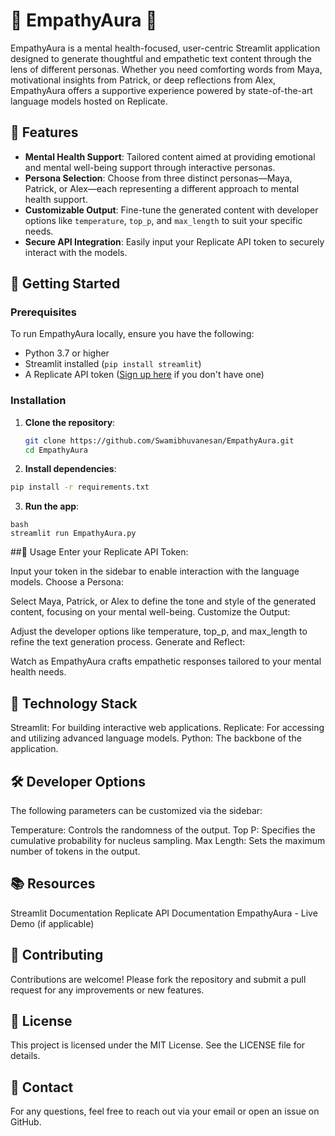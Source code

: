# 🍃 EmpathyAura 💖

EmpathyAura is a mental health-focused, user-centric Streamlit application designed to generate thoughtful and empathetic text content through the lens of different personas. Whether you need comforting words from Maya, motivational insights from Patrick, or deep reflections from Alex, EmpathyAura offers a supportive experience powered by state-of-the-art language models hosted on Replicate.

## 🌟 Features

- **Mental Health Support**: Tailored content aimed at providing emotional and mental well-being support through interactive personas.
- **Persona Selection**: Choose from three distinct personas—Maya, Patrick, or Alex—each representing a different approach to mental health support.
- **Customizable Output**: Fine-tune the generated content with developer options like `temperature`, `top_p`, and `max_length` to suit your specific needs.
- **Secure API Integration**: Easily input your Replicate API token to securely interact with the models.

## 🚀 Getting Started

### Prerequisites

To run EmpathyAura locally, ensure you have the following:

- Python 3.7 or higher
- Streamlit installed (`pip install streamlit`)
- A Replicate API token ([Sign up here](https://replicate.com) if you don't have one)

### Installation

1. **Clone the repository**:
   ```bash
   git clone https://github.com/Swamibhuvanesan/EmpathyAura.git
   cd EmpathyAura
   ```
2. **Install dependencies**:

```bash
pip install -r requirements.txt
```
3. **Run the app**:
```
bash
streamlit run EmpathyAura.py
```
##🔧 Usage
Enter your Replicate API Token:

Input your token in the sidebar to enable interaction with the language models.
Choose a Persona:

Select Maya, Patrick, or Alex to define the tone and style of the generated content, focusing on your mental well-being.
Customize the Output:

Adjust the developer options like temperature, top_p, and max_length to refine the text generation process.
Generate and Reflect:

Watch as EmpathyAura crafts empathetic responses tailored to your mental health needs.
## 🤖 Technology Stack
Streamlit: For building interactive web applications.
Replicate: For accessing and utilizing advanced language models.
Python: The backbone of the application.
## 🛠️ Developer Options
The following parameters can be customized via the sidebar:

Temperature: Controls the randomness of the output.
Top P: Specifies the cumulative probability for nucleus sampling.
Max Length: Sets the maximum number of tokens in the output.
## 📚 Resources
Streamlit Documentation
Replicate API Documentation
EmpathyAura - Live Demo (if applicable)
## 🙌 Contributing
Contributions are welcome! Please fork the repository and submit a pull request for any improvements or new features.

## 📝 License
This project is licensed under the MIT License. See the LICENSE file for details.

## 💬 Contact
For any questions, feel free to reach out via your email or open an issue on GitHub.